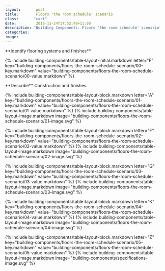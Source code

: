 ```yaml
---
layout:       post
title:        Floors 'the room schedule' scenario
class:       "cart"
date:         2015-11-24T17:52:48+11:00
description: "Building Components: Floors 'the room schedule' scenario"
categories:      
image:        
---
```

<div id="building-components">

<dl>

<div markdown="1" class="building-components-title">
<span class="transform-to-uppercase">**Identify flooring systems and finishes**</span>
</div>

{% include building-components/table-layout-initial.markdown letter="F" key="building-components/floors-the-room-schedule-scenario/00-key.markdown" value="building-components/floors-the-room-schedule-scenario/00-value.markdown" %}

<div markdown="1" class="building-components-title">
<span class="transform-to-uppercase">**Describe** Construction and finishes</span>
</div>

{% include building-components/table-layout-block.markdown letter="A" key="building-components/floors-the-room-schedule-scenario/01-key.markdown" value="building-components/floors-the-room-schedule-scenario/01-value.markdown" %}
{% include building-components/table-layout-image.markdown image="building-components/floors-the-room-schedule-scenario/01-image.svg" %}

{% include building-components/table-layout-block.markdown letter="F" key="building-components/floors-the-room-schedule-scenario/02-key.markdown" value="building-components/floors-the-room-schedule-scenario/02-value.markdown"  %}
{% include building-components/table-layout-image.markdown image="building-components/floors-the-room-schedule-scenario/02-image.svg" %}

{% include building-components/table-layout-block.markdown letter="G" key="building-components/floors-the-room-schedule-scenario/03-key.markdown" value="building-components/floors-the-room-schedule-scenario/03-value.markdown"  %}
{% include building-components/table-layout-image.markdown image="building-components/floors-the-room-schedule-scenario/03-image.svg" %}

{% include building-components/table-layout-block.markdown letter="K" key="building-components/floors-the-room-schedule-scenario/04-key.markdown" value="building-components/floors-the-room-schedule-scenario/04-value.markdown"  %}
{% include building-components/table-layout-image.markdown image="building-components/floors-the-room-schedule-scenario/04-image.svg" %}

{% include building-components/table-layout-block.markdown letter="Z" key="building-components/floors-the-room-schedule-scenario/05-key.markdown" value="building-components/floors-the-room-schedule-scenario/05-value.markdown"  %}
{% include building-components/table-layout-image.markdown image="building-components/specifications-image.svg" %}

</dl>

</span>